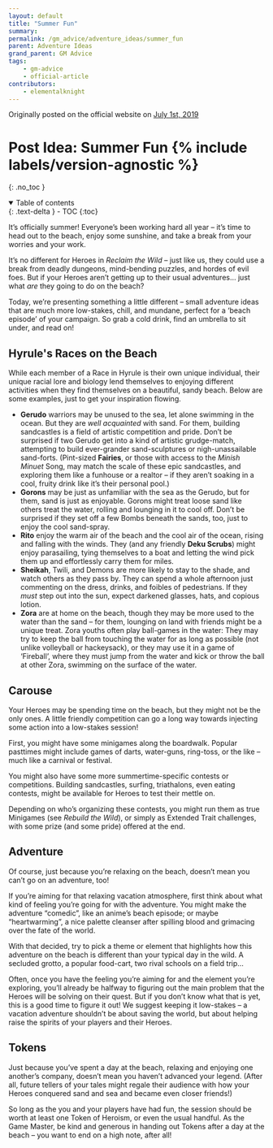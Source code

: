 ```yaml
---
layout: default
title: "Summer Fun"
summary:
permalink: /gm_advice/adventure_ideas/summer_fun
parent: Adventure Ideas
grand_parent: GM Advice
tags:
    - gm-advice
    - official-article
contributors:
    - elementalknight
---
```


Originally posted on the official website on [July 1st, 2019](https://reclaimthewild.net/index.php/2019/07/01/post-idea-summer-fun/)

# Post Idea: Summer Fun {% include labels/version-agnostic %}
{: .no_toc }

<details open markdown="block">
  <summary>
    Table of contents
  </summary>
  {: .text-delta }
- TOC
{:toc}
</details>

It’s officially summer! Everyone’s been working hard all year – it’s time to head out to the beach, enjoy some sunshine, and take a break from your worries and your work.

It’s no different for Heroes in *Reclaim the Wild* – just like us, they could use a break from deadly dungeons, mind-bending puzzles, and hordes of evil foes. But if your Heroes aren’t getting up to their usual adventures… just what *are* they going to do on the beach?

Today, we’re presenting something a little different – small adventure ideas that are much more low-stakes, chill, and mundane, perfect for a ‘beach episode’ of your campaign. So grab a cold drink, find an umbrella to sit under, and read on!

## Hyrule's Races on the Beach

While each member of a Race in Hyrule is their own unique individual, their unique racial lore and biology lend themselves to enjoying different activities when they find themselves on a beautiful, sandy beach. Below are some examples, just to get your inspiration flowing.

* **Gerudo** warriors may be unused to the sea, let alone swimming in the ocean. But they are *well acquainted* with sand. For them, building sandcastles is a field of artistic competition and pride. Don’t be surprised if two Gerudo get into a kind of artistic grudge-match, attempting to build ever-grander sand-sculptures or nigh-unassailable sand-forts. (Pint-sized **Fairies**, or those with access to the *Minish Minuet* Song, may match the scale of these epic sandcastles, and exploring them like a funhouse or a realtor – if they aren’t soaking in a cool, fruity drink like it’s their personal pool.)
* **Gorons** may be just as unfamiliar with the sea as the Gerudo, but for them, sand is just as enjoyable. Gorons might treat loose sand like others treat the water, rolling and lounging in it to cool off. Don’t be surprised if they set off a few Bombs beneath the sands, too, just to enjoy the cool sand-spray.
* **Rito** enjoy the warm air of the beach and the cool air of the ocean, rising and falling with the winds. They (and any friendly **Deku Scrubs**) might enjoy parasailing, tying themselves to a boat and letting the wind pick them up and effortlessly carry them for miles.
* **Sheikah**, Twili, and Demons are more likely to stay to the shade, and watch others as they pass by. They can spend a whole afternoon just commenting on the dress, drinks, and foibles of pedestrians. If they *must* step out into the sun, expect darkened glasses, hats, and copious lotion.
* **Zora** are at home on the beach, though they may be more used to the water than the sand – for them, lounging on land with friends might be a unique treat. Zora youths often play ball-games in the water: They may try to keep the ball from touching the water for as long as possible (not unlike volleyball or hackeysack), or they may use it in a game of ‘Fireball’, where they must jump from the water and kick or throw the ball at other Zora, swimming on the surface of the water.

## Carouse

Your Heroes may be spending time on the beach, but they might not be the only ones. A little friendly competition can go a long way towards injecting some action into a low-stakes session!

First, you might have some minigames along the boardwalk. Popular pasttimes might include games of darts, water-guns, ring-toss, or the like – much like a carnival or festival.

You might also have some more summertime-specific contests or competitions. Building sandcastles, surfing, triathalons, even eating contests, might be available for Heroes to test their mettle on.

Depending on who’s organizing these contests, you might run them as true Minigames (see *Rebuild the Wild*), or simply as Extended Trait challenges, with some prize (and some pride) offered at the end.

## Adventure

Of course, just because you’re relaxing on the beach, doesn’t mean you can’t go on an adventure, too!

If you’re aiming for that relaxing vacation atmosphere, first think about what kind of feeling you’re going for with the adventure. You might make the adventure “comedic”, like an anime’s beach episode; or maybe “heartwarming”, a nice palette cleanser after spilling blood and grimacing over the fate of the world.

With that decided, try to pick a theme or element that highlights how this adventure on the beach is different than your typical day in the wild. A secluded grotto, a popular food-cart, two rival schools on a field trip…

Often, once you have the feeling you’re aiming for and the element you’re exploring, you’ll already be halfway to figuring out the main problem that the Heroes will be solving on their quest. But if you don’t know what that is yet, this is a good time to figure it out! We suggest keeping it low-stakes – a vacation adventure shouldn’t be about saving the world, but about helping raise the spirits of your players and their Heroes.

## Tokens

Just because you’ve spent a day at the beach, relaxing and enjoying one another’s company, doesn’t mean you haven’t advanced your legend. (After all, future tellers of your tales might regale their audience with how your Heroes conquered sand and sea and became even closer friends!)

So long as the you and your players have had fun, the session should be worth at least one Token of Heroism, or even the usual handful. As the Game Master, be kind and generous in handing out Tokens after a day at the beach – you want to end on a high note, after all!